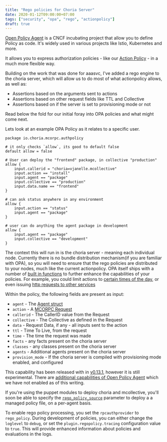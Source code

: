 ```yaml
---
title: "Rego policies for Choria Server"
date: 2020-01-12T09:00:00+07:00
tags: ["security", "opa", "rego", "actionpolicy"]
draft: true
---
```


[Open Policy Agent](https://www.openpolicyagent.org/) is a CNCF incubating project that allow you to define Policy as code. It's widely used in various projects like Istio, Kubernetes and more.

It allows you to express authorization policies - like our [Action Policy](https://github.com/choria-plugins/action-policy) - in a much more flexible way.

Building on the work that was done for aaasvc, I've added a rego engine to the choria server, which will allow us to do most of what actionpolicy allows, as well as:

 * Assertions based on the arguments sent to actions
 * Assertions based on other request fields like TTL and Collective
 * Assertions based on if the server is set to provisioning mode or not

Read below the fold for our initial foray into OPA policies and what might come next.

<!--more-->
Lets look at an example OPA Policy as it relates to a specific user.

```rego
package io.choria.mcorpc.authpolicy

# it only checks `allow`, its good to default false
default allow = false

# User can deploy the "frontend" package, in collective "production"
allow {
	input.callerid = "choria=vjanelle.mcollective"
	input.action == "install"
	input.agent == "package"
	input.collective == "production"
	input.data.name == "frontend"
}

# can ask status anywhere in any environment
allow {
	input.action == "status"
	input.agent == "package"
}

# user can do anything the agent package in development
allow {
	input.agent == "package"
	input.collective == "development"
}
```

The context this will run in is the choria server - meaning each individual node.  Currently there is no bundle distribution mechanism(if you are familiar with OPA), so you will need to ensure that the rego policies are distributed to your nodes, much like the current actionpolicy.  OPA itself ships with a number of [built in functions](https://www.openpolicyagent.org/docs/latest/policy-reference/#built-in-functions) to further enhance the capabilities of your policies.  For example, you could limit actions to [certain times of the day](https://www.openpolicyagent.org/docs/latest/policy-reference/#time), or even issuing [http requests to other services](https://www.openpolicyagent.org/docs/latest/policy-reference/#http)

Within the policy, the following fields are present as input:

* `agent` - The [Agent struct](https://godoc.org/github.com/choria-io/mcorpc-agent-provider/mcorpc#Agent)
* `action` - A [MCORPC Request](https://godoc.org/github.com/choria-io/mcorpc-agent-provider/mcorpc#Request)
* `callerid` - The CallerID value from the Request
* `collective` - The Collective as defined in the Request
* `data` - Request Data, if any - all inputs sent to the action
* `ttl` - Time To Live, from the request
* `time` - The time the request was made
* `facts` - any facts present on the choria server
* `classes` - any classes present on the choria server
* `agents` - Additional agents present on the choria server
* `provision_mode` - If the choria server is compiled with provisioning mode enabled, and configured

This capability has been released with in [v0.13.1](https://github.com/choria-io/go-choria/releases/tag/v0.13.1), however it is still experimental.  There are [additional capabilities of Open Policy Agent](https://www.openpolicyagent.org/docs/latest/external-data/) which we have not enabled as of this writing.

If you're using the puppet modules to deploy choria and mcollective, you'll soon be able to specify the [`rego_policy_source`](https://github.com/choria-io/puppet-mcollective/blob/e82bd050ba4586089ac7091bb4b658a2bc4805b9/manifests/module_plugin.pp#L95) parameter to deploy a a managed policy file, on a per-agent basis.

To enable rego policy processing, you set the `rpcauthprovider` to `rego_policy`.  During development of policies, you can either change the `loglevel` to `debug`, or set the `plugin.regopolicy.tracing` configuration value to `true`.  This will provide enhanced information about policies and evaluations in the logs.